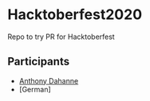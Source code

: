 # Hacktoberfest2020
Repo to try PR for Hacktoberfest

## Participants

* [Anthony Dahanne](https://github.com/anthonydahanne)
* [German]
